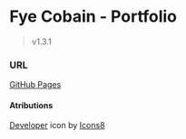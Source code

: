 # Fye Cobain - Portfolio
> v1.3.1

### URL
[GitHub Pages](https://fyecobain.github.io/)

#### Atributions
<a target="_blank" href="https://icons8.com/icon/okOWzJV55XPz/developer" rel="noopener noreferrer">Developer</a> icon by <a target="_blank" href="https://icons8.com" rel="noopener noreferrer">Icons8</a>
